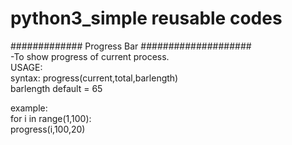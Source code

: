 # python3_simple reusable codes

############# Progress Bar ####################<br>
-To show progress of current process.<br>
USAGE:<br>
  syntax: progress(current,total,barlength)<br>
          barlength default = 65<br>
  
  example: <br>
    for i in range(1,100): <br>
        progress(i,100,20) <br>
